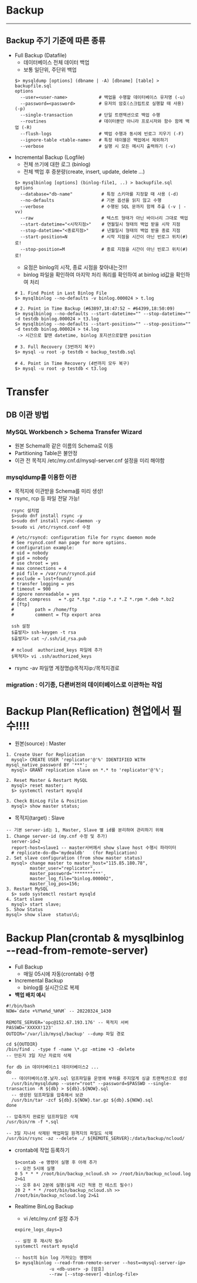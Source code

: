 # Backup
***

## Backup 주기 기준에 따른 종류
- Full Backup (Datafile)
  - 데이터베이스 전체 데이터 백업
  - 보통 일단위, 주단위 백업
  ```
  $> mysqldump [options] (dbname | -A) [dbname] [table] > backupfile.sql
  options
    --user=<user-name>            # 백업을 수행할 데이터베이스 유저명 (-u)
    --password=<password>         # 유저의 암호(스크립트로 실행할 때 사용) (-p)
    --single-transaction          # 단일 트랜잭션으로 백업 수행
    --routines                    # 데이터뿐만 아니라 프로시저와 함수 함께 백업 (-R)
    --flush-logs                  # 백업 수행과 동시에 빈로그 지우기 (-F)
    --ignore-table <table-name>   # 특정 테이블은 백업에서 제외하기
    --verbose                     # 실행 시 모든 메시지 출력하기 (-v)

  ```
- Incremental Backup (Logfile)
  - 전체 쓰기에 대한 로그 (binlog)
  - 전체 백업 후 증분량(create, insert, update, delete ...)
  ```
  $> mysqlbinlog [options] (binlog-file1, ..) > backupfile.sql
  options
    --database="db-name"           # 특정 스키마를 지정할 때 사용 (-d)
    --no-defaults                  # 기본 옵션을 읽지 않고 수행
    --verbose                      # 수행된 SQL 문까지 함께 추출 (-v | -vv)
    --raw                          # 텍스트 형태가 아닌 바이너리 그대로 백업
    --start-datetime="<시작지점>"    # 연월일시 형태의 백업 받을 시작 지점
    --stop-datetime="<종료지점>"     # 년월일시 형태의 백업 받을 종료 지점
    --start-position=N             # 시작 지점을 시간이 아닌 빈로그 위치(#)로! 
    --stop-position=M              # 종료 지점을 시간이 아닌 빈로그 위치(#)로!

  ```
  - 요점은 binlog의 시작, 종료 시점을 찾아내는것!!!
  - binlog 파일을 확인하여 마지막 처리 쿼리를 확인하여 at binlog id값을 확인하여 처리
  ```
  # 1. Find Point in Last Binlog File
  $> mysqlbinlog --no-defaults -v binlog.000024 > t.log

  # 2. Point in Time Backup (#63897,18:47:52 ~ #64399,18:50:09)
  $> mysqlbinlog --no-defaults --start-datetime="" --stop-datetime="" -d testdb binlog.000024 > t3.log
  $> mysqlbinlog --no-defaults --start-position="" --stop-position="" -d testdb binlog.000024 > t4.log
   -> 시간으로 할땐 datetime, binlog 포지션으로할땐 position 

  # 3. Full Recovery (3번까지 복구)
  $> mysql -u root -p testdb < backup_testdb.sql

  # 4. Point in Time Recovery (4번까지 모두 복구)
  $> mysql -u root -p testdb < t3.log
  ```

# Transfer

## DB 이관 방법
### MySQL Workbench > Schema Transfer Wizard
 - 원본 Schema와 같은 이름의 Schema로 이동
 - Partitioning Table은 불안정
 - 이관 전 목적지 /etc/my.cnf.d/mysql-server.cnf 설정을 미리 해야함
### mysqldump를 이용한 이관
 - 목적지에 이관받을 Schema를 미리 생성!
 - rsync, rcp 등 파일 전달 가능!
  ```
    rsync 설치법
    $>sudo dnf install rsync -y
    $>sudo dnf install rsync-daemon -y
    $>sudo vi /etc/rsyncd.conf 수정

    # /etc/rsyncd: configuration file for rsync daemon mode
    # See rsyncd.conf man page for more options.
    # configuration example:
    # uid = nobody
    # gid = nobody
    # use chroot = yes
    # max connections = 4
    # pid file = /var/run/rsyncd.pid
    # exclude = lost+found/
    # transfer logging = yes
    # timeout = 900
    # ignore nonreadable = yes
    # dont compress   = *.gz *.tgz *.zip *.z *.Z *.rpm *.deb *.bz2
    # [ftp]
    #        path = /home/ftp
    #        comment = ftp export area

    ssh 설정
    $출발지> ssh-keygen -t rsa
    $출발지> cat ~/.ssh/id_rsa.pub

    # ncloud  authorized_keys 파일에 추가
    $목적지> vi .ssh/authorized_keys

  ```
  - rsync -av 파일명 계정명@목적지ip:/목적지경로

### migration : 이기종, 다른버전의 데이터베이스로 이관하는 작업  
#  

# **Backup Plan(Reflication) 현업에서 필수!!!!**
 - 원본(source) : Master
  ```
  1. Create User for Replication
    mysql> CREATE USER 'replicator'@'%' IDENTIFIED WITH mysql_native_password BY '***';
    mysql> GRANT replication slave on *.* to 'replicator'@'%';

  2. Reset Master & Restart MySQL
    mysql> reset master;
    $> systemctl restart mysqld

  3. Check BinLog File & Position    
    mysql> show master status;

  ```
 - 목적지(target) : Slave
  ```
  -- 기본 server-id는 1, Master, Slave 별 id를 분리하여 관리하기 위해
  1. Change server-id (my.cnf 수정 및 추가)
    server-id=2
    report-host=slave1 -- master서버에서 show slave host 수행시 파라미터
    # replicate-do-db='mydealdb'   (for Replication)
  2. Set slave configuration (from show master status)
    mysql> change master to master_host="115.85.180.78", 
           master_user="replicator",
           master_password='**********',
           master_log_file="binlog.000002", 
           master_log_pos=156;
  3. Restart MySQL
    $> sudo systemctl restart mysqld
  4. Start slave
    mysql> start slave;
  5. Show Status
  mysql> show slave  status\G;

  ```


# Backup Plan(crontab & mysqlbinlog --read-from-remote-server)
 - Full Backup
   - 매일 05시에 자동(crontab) 수행
 - Incremental Backup
   - binlog를 실시간으로 복제
 - **백업 배치 예시**
  ```  
  #!/bin/bash
  NOW=`date +%Y%m%d_%H%M` -- 20220324_1430

  REMOTE_SERVER='opc@152.67.193.176' -- 목적지 서버
  PASSWD='XXXXX!123' 
  OUTDIR='/var/lib/mysql/backup' --dump 파일 경로

  cd ${OUTDIR}
  /bin/find . -type f -name \*.gz -mtime +3 -delete 
  -- 만든지 3일 지난 자료의 삭제

  for db in 데이터베이스1 데이터베이스2 ...
  do
    -- 데이터베이스명.날자.sql 덤프파일을 운영에 부하를 주지않게 싱글 트랜젝션으로 생성
    /usr/bin/mysqldump --user="root" --password=$PASSWD --single-transaction -R ${db} > ${db}.${NOW}.sql
    -- 생성된 덤프파일을 압축해서 보관
    /usr/bin/tar -zcf ${db}.${NOW}.tar.gz ${db}.${NOW}.sql
  done

  -- 압축까지 완료된 덤프파일은 삭제
  /usr/bin/rm -f *.sql
  
  -- 3일 지나서 삭제된 백업파일 원격지의 파일도 삭제
  /usr/bin/rsync -az --delete ./ ${REMOTE_SERVER}:/data/backup/ncloud/
  ```

- crontab에 작업 등록하기
  ```
  $>contab -e 명령어 실행 후 아래 추가
  -- 오전 5시에 실행
  0 5 * * * /root/bin/backup_ncloud.sh >> /root/bin/backup_ncloud.log 2>&1
  -- 오후 8시 2분에 실행(실제 시간 적용 전 테스트 필수!)
  20 2 * * * /root/bin/backup_ncloud.sh >> /root/bin/backup_ncloud.log 2>&1

  ```

- Realtime BinLog Backup
  - vi /etc/my.cnf 설정 추가
  ```
  expire_logs_days=3
  
  -- 설정 후 재시작 필수
  systemctl restart mysqld
  
  -- host의 bin log 가져오는 명령어
  $> mysqlbinlog --read-from-remote-server --host=<mysql-server-ip>
               -u <db-user> -p [암호]
               --raw [--stop-never] <binlog-file>
  ```
